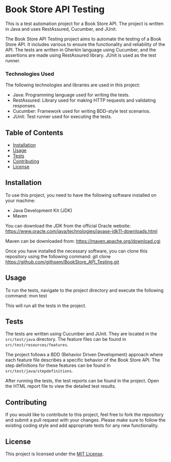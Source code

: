 # Book Store API Testing

This is a test automation project for a Book Store API. The project is written in Java and uses RestAssured, Cucumber, and JUnit.

The Book Store API Testing project aims to automate the testing of a Book Store API. It includes various to ensure the functionality and reliability of the API. The tests are written in Gherkin language using Cucumber, and the assertions are made using RestAssured library. JUnit is used as the test runner.

### Technologies Used
The following technologies and libraries are used in this project:

- Java: Programming language used for writing the tests.
- RestAssured: Library used for making HTTP requests and validating responses.
- Cucumber: Framework used for writing BDD-style test scenarios.
- JUnit: Test runner used for executing the tests.

## Table of Contents
- [Installation](#installation)
- [Usage](#usage)
- [Tests](#tests)
- [Contributing](#contributing)
- [License](#license)

## Installation

To use this project, you need to have the following software installed on your machine:
- Java Development Kit (JDK)
- Maven

You can download the JDK from the official Oracle website: https://www.oracle.com/java/technologies/javase-jdk11-downloads.html

Maven can be downloaded from: https://maven.apache.org/download.cgi

Once you have installed the necessary software, you can clone this repository using the following command:
git clone https://github.com/githsem/BookStore_API_Testing.git

## Usage

To run the tests, navigate to the project directory and execute the following command:
mvn test

This will run all the tests in the project.

## Tests

The tests are written using Cucumber and JUnit. They are located in the `src/test/java` directory. The feature files can be found in `src/test/resources/features`.

The project follows a BDD (Behavior Driven Development) approach where each feature file describes a specific behavior of the Book Store API. The step definitions for these features can be found in `src/test/java/stepdefinitions`.

After running the tests, the test reports can be found in the project. Open the HTML report file to view the detailed test results.

## Contributing

If you would like to contribute to this project, feel free to fork the repository and submit a pull request with your changes. Please make sure to follow the existing coding style and add appropriate tests for any new functionality.

## License

This project is licensed under the [MIT License](LICENSE).
